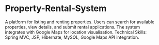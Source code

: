 # Property-Rental-System
A platform for listing and renting properties. Users can search for available properties, view details, and submit rental applications. The system integrates with Google Maps for location visualisation. Technical Skills: Spring MVC, JSP, Hibernate, MySQL, Google Maps API integration.
